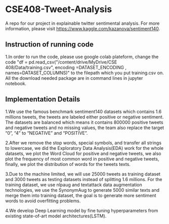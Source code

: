 # CSE408-Tweet-Analysis

A repo for our project in explainable twitter sentimental analysis. For more information, please visit https://www.kaggle.com/kazanova/sentiment140.
## Instruction of running code
  1.In order to run the code, please use google colab plateform, change the code "df = pd.read_csv("/content/drive/MyDrive/CSE 408/Data/training.csv", encoding =DATASET_ENCODING , names=DATASET_COLUMNS)" to the filepath which you put training.csv on. All the download needed package are in command lines in jupyter notebook. 
  
## Implementation Details
  1.We use the famous benchmark sentiment140 datasets which contains 1.6 millions tweets, the tweets are labeled either positive or negative sentiment. The datasets are balanced which means it contains 800000 positive tweets and negative tweets and no missing values, the team also replace the target “0”, “4” to “NEGATIVE” and “POSITIVE”. 
  
  2.After we remove the stop words, special symbols, and transfer all strings to lowercase, we did the Exploratory Data Analysis(EDA) work for the whole datasets, we plot the Word Cloud for positive and negative tweets, we also plot the frequency of most common word in positive and negative tweets, finally, we plot the distribution of words for the tweets texts.
  
  3.Due to the machine limited, we will use 25000 tweets as training dataset and 3000 tweets as testing datasets instead of splitting 1.6 millions. For the training dataset, we use nlpaug and textattack data augmentation technologies, we use the SynonymAug to generate 5000 similar texts and merge them into training dataset, the goal is to generate more sentiment words to avoid overfitting problems.
 
  4.We develop Deep Learning model by fine tuning hyperparameters from existing state-of-art model architectures(LSTM).
